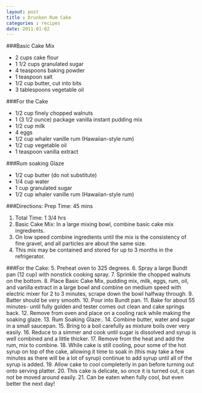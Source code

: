 ```yaml
---
layout: post
title : Drunken Rum Cake
categories : recipes
date: 2011-01-02
---
```


###Basic Cake Mix
* 2 cups cake flour
* 1 1/2 cups granulated sugar
* 4 teaspoons baking powder
* 1 teaspoon salt
* 1/2 cup butter, cut into bits
* 3 tablespoons vegetable oil

###For the Cake
* 1/2 cup finely chopped walnuts
* 1 (3 1/2 ounce) package vanilla instant pudding mix
* 1/2 cup milk
* 4 eggs
* 1/2 cup whaler vanille rum (Hawaiian-style rum)
* 1/2 cup vegetable oil
* 1 teaspoon vanilla extract

###Rum soaking Glaze
* 1/2 cup butter (do not substitute)
* 1/4 cup water
* 1 cup granulated sugar
* 1/2 cup whaler vanille rum (Hawaiian-style rum)

###Directions: Prep Time: 45 mins
1. Total Time: 1 3/4 hrs
1. Basic Cake Mix: In a large mixing bowl, combine basic cake mix ingredients.
2. On low speed combine ingredients until the mix is the consistency of fine gravel, and all particles are about the same size.
3. This mix may be contained and stored for up to 3 months in the refrigerator.

###For the Cake:
5. Preheat oven to 325 degrees.
6. Spray a large Bundt pan (12 cup) with nonstick cooking spray.
7. Sprinkle the chopped walnuts on the bottom.
8. Place Basic Cake Mix, pudding mix, milk, eggs, rum, oil, and vanilla extract in a large bowl and combine on medium speed with electric mixer for 2 to 3 minutes, scrape down the bowl halfway through.
9. Batter should be very smooth.
10. Pour into Bundt pan.
11. Bake for about 55 minutes- until fully golden and tester comes out clean and cake springs back.
12. Remove from oven and place on a cooling rack while making the soaking glaze.
13. Rum Soaking Glaze:.
14. Combine butter, water and sugar in a small saucepan.
15. Bring to a boil carefully as mixture boils over very easily.
16. Reduce to a simmer and cook until sugar is dissolved and syrup is well combined and a little thicker.
17. Remove from the heat and add the rum, mix to combine.
18. While cake is still cooling, pour some of the hot syrup on top of the cake, allowing it time to soak in (this may take a few minutes as there will be a lot of syrup) continue to add syrup until all of the syrup is added.
19. Allow cake to cool completerly in pan before turning out onto serving platter.
20. This cake is delicate, so once it is turned out, it can not be moved around easily.
21. Can be eaten when fully cool, but even better the next day!

